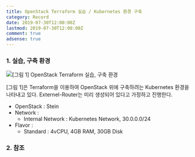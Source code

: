 ```yaml
---
title: OpenStack Terraform 실습 / Kubernetes 환경 구축
category: Record
date: 2019-07-30T12:00:00Z
lastmod: 2019-07-30T12:00:00Z
comment: true
adsense: true
---
```


### 1. 실습, 구축 환경

![[그림 1] OpenStack Terraform 실습, 구축 환경]({{site.baseurl}}/images/record/OpenStack_Terraform_Practice_Kubernetes/Environment.PNG)

[그림 1]은 Terraform을 이용하여 OpenStack 위에 구축하려는 Kubernetes 환경을 나타내고 있다. Externel-Router는 미리 생성되어 있다고 가정하고 진행한다.

* OpenStack : Stein
* Network :
  * Internal Network : Kubernetes Network, 30.0.0.0/24
* Flavor :
  * Standard : 4vCPU, 4GB RAM, 30GB Disk

### 2. 참조